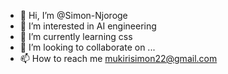 - 👋 Hi, I’m @Simon-Njoroge
- 👀 I’m interested in AI engineering 
- 🌱 I’m currently learning css
- 💞️ I’m looking to collaborate on ...
- 📫 How to reach me mukirisimon22@gmail.com 

<!---
Simon-Njoroge/Simon-Njoroge is a ✨ special ✨ repository because its `README.md` (this file) appears on your GitHub profile.
You can click the Preview link to take a look at your changes.
--->
